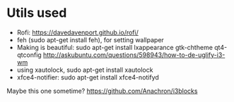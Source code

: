 Utils used
==========
* Rofi: https://davedavenport.github.io/rofi/
* feh (sudo apt-get install feh), for setting wallpaper
* Making is beautiful: sudo apt-get install lxappearance gtk-chtheme qt4-qtconfig
http://askubuntu.com/questions/598943/how-to-de-uglify-i3-wm
* using xautolock, sudo apt-get install xautolock
* xfce4-notifier: sudo apt-get install xfce4-notifyd


Maybe this one sometime?
https://github.com/Anachron/i3blocks
